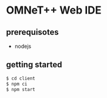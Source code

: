# OMNeT++ Web IDE

## prerequisotes
* nodejs

## getting started
```sh
$ cd client
$ npm ci
$ npm start
```
